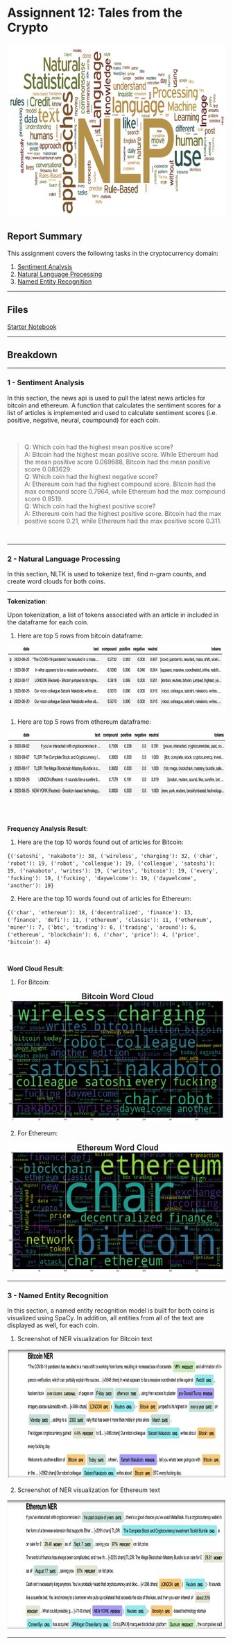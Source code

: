# Assignnent 12: Tales from the Crypto 

<img src="Images/nlp.png" width="800" height="400" />


## Report Summary

This assignment covers the following tasks in the cryptocurrency domain:

1. [Sentiment Analysis](#1---Sentiment-Analysis)
2. [Natural Language Processing](#2---Natural-Language-Processing)
3. [Named Entity Recognition](#3---Named-Entity-Recognition)

---

## Files

[Starter Notebook](Starter_Code/crypto_sentiment.ipynb)

---

## Breakdown

---

### 1 - Sentiment Analysis

In this section, the news api is used to pull the latest news articles for bitcoin and ethereum. A function that calculates the sentiment scores for 
a list of articles is implemented and used to calculate sentiment scores (i.e. positive, negative, neural, coumpound) for each coin.</br>

</br>

> Q: Which coin had the highest mean positive score? </br>
> A: Bitcoin had the highest mean positive score. While Ethereum had the mean positive score 0.069688, Bitcoin had the mean positive score 0.083629.</br>
> Q: Which coin had the highest negative score?</br>
> A: Ethereum coin had the highest compound score. Bitcoin had the max compound score 0.7964, while Ethereum had the max compound score 0.8519.</br>
> Q: Which coin had the highest positive score?</br>
> A: Ethereum coin had the highest positive score. Bitcoin had the max positive score 0.21, while Ethereum had the max positive score 0.311.</br>

</br>

---

### 2 - Natural Language Processing

In this section,  NLTK is used to tokenize text, find n-gram counts, and create word clouds for both coins. </br>

---

__Tokenization__:

Upon tokenization, a list of tokens associated with an article in included in the dataframe for each coin.

1. Here are top 5 rows from bitcoin dataframe:

<img src="Images/bitcoin_df.png" width="800" height="150" />

1. Here are top 5 rows from ethereum dataframe:

<img src="Images/ethereum_df.png" width="800" height="150" />

</br></br>

__Frequency Analysis Result__:

1. Here are the top 10 words found out of articles for Bitcoin:

`{('satoshi', 'nakaboto'): 38, ('wireless', 'charging'): 32, ('char', 'robot'): 19, ('robot', 'colleague'): 19, ('colleague', 'satoshi'): 19, ('nakaboto', 'writes'): 19, ('writes', 'bitcoin'): 19, ('every', 'fucking'): 19, ('fucking', 'daywelcome'): 19, ('daywelcome', 'another'): 19}` </br>

2. Here are the top 10 words found out of articles for Ethereum:

`{('char', 'ethereum'): 18, ('decentralized', 'finance'): 13, ('finance', 'defi'): 11, ('ethereum', 'classic'): 11, ('ethereum', 'miner'): 7, ('btc', 'trading'): 6, ('trading', 'around'): 6, ('ethereum', 'blockchain'): 6, ('char', 'price'): 4, ('price', 'bitcoin'): 4}` </br>

</br>

__Word Cloud Result__:

1. For Bitcoin: </br>

<img src="Images/bitcoin_word_cloud.png" width="500" height="300" />

2. For Ethereum: </br>

<img src="Images/ethereum_word_cloud.png" width="500" height="300" />

---

### 3 - Named Entity Recognition

In this section, a named entity recognition model is built for both coins is visualized using SpaCy. In addition, all entities from all of the text are displayed as well, for each coin. </br>


1. Screenshot of NER visualization for Bitcoin text </br>

<img src="Images/bitcoin_ner.png" width="800" height="300" />

2. Screenshot of NER visualization for Ethereum text </br>

<img src="Images/ethereum_ner.png" width="800" height="300" />

---